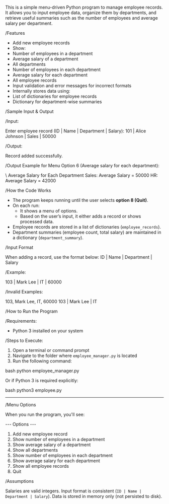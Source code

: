 This is a simple menu-driven Python program to manage employee records. It allows you to input employee data, organize them by departments, and retrieve useful summaries such as the number of employees and average salary per department.



/Features

- Add new employee records
-  Show:
  - Number of employees in a department
  - Average salary of a department
  - All departments
  - Number of employees in each department
  - Average salary for each department
  - All employee records
-  Input validation and error messages for incorrect formats
-  Internally stores data using:
  - List of dictionaries for employee records
  - Dictionary for department-wise summaries

/Sample Input & Output

/Input:

Enter employee record (ID | Name | Department | Salary):
101 | Alice Johnson | Sales | 50000

/Output:

Record added successfully.


/Output Example for Menu Option 6 (Average salary for each department):

\ Average Salary for Each Department 
Sales: Average Salary = 50000
HR: Average Salary = 42000


/How the Code Works

- The program keeps running until the user selects **option 8 (Quit)**.
- On each run:
  - It shows a menu of options.
  - Based on the user’s input, it either adds a record or shows processed data.
- Employee records are stored in a list of dictionaries (`employee_records`).
- Department summaries (employee count, total salary) are maintained in a dictionary (`department_summary`).



/Input Format

When adding a record, use the format below:
ID | Name | Department | Salary

/Example:

103 | Mark Lee | IT | 60000


/Invalid Examples:

103, Mark Lee, IT, 60000
103 | Mark Lee | IT


/How to Run the Program

/Requirements:
- Python 3 installed on your system

/Steps to Execute:

1. Open a terminal or command prompt
2. Navigate to the folder where `employee_manager.py` is located
3. Run the following command:

bash
python employee_manager.py

Or if Python 3 is required explicitly:

bash
python3 employee.py


---

/Menu Options

When you run the program, you'll see:


--- Options ---
1. Add new employee record
2. Show number of employees in a department
3. Show average salary of a department
4. Show all departments
5. Show number of employees in each department
6. Show average salary for each department
7. Show all employee records
8. Quit

/Assumptions

Salaries are valid integers.
Input format is consistent (`ID | Name | Department | Salary`).
Data is stored in memory only (not persisted to disk).




